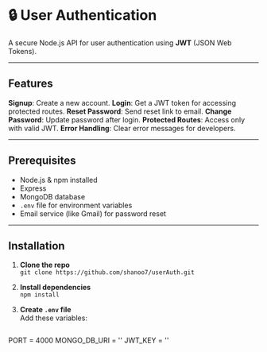 # 🔒 User Authentication

A secure Node.js API for user authentication using **JWT** (JSON Web Tokens).

---

## Features

**Signup**: Create a new account.
**Login**: Get a JWT token for accessing protected routes.
**Reset Password**: Send reset link to email.
**Change Password**: Update password after login.
**Protected Routes**: Access only with valid JWT.
**Error Handling**: Clear error messages for developers.

---

## Prerequisites
- Node.js & npm installed
- Express
- MongoDB database
- `.env` file for environment variables
- Email service (like Gmail) for password reset

---

## Installation
1. **Clone the repo**  
   `git clone https://github.com/shanoo7/userAuth.git`

2. **Install dependencies**  
   `npm install`

3. **Create `.env` file**  
   Add these variables:
   ```env
 PORT = 4000
 MONGO_DB_URI = ''
 JWT_KEY = ''